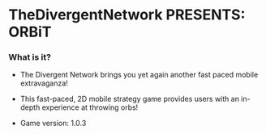 # TheDivergentNetwork PRESENTS: ORBiT

### What is it? ###

* The Divergent Network brings you yet again another fast paced mobile extravaganza!
* This fast-paced, 2D mobile strategy game provides users with an in-depth experience at throwing orbs!  

* Game version: 1.0.3

